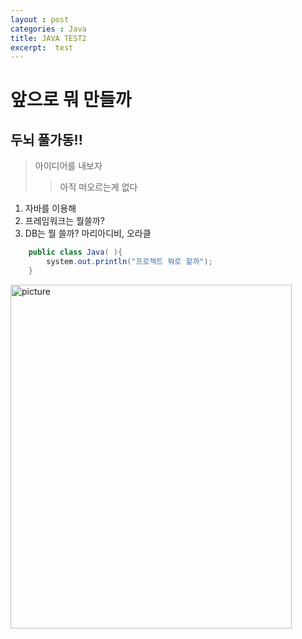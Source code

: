 ```yaml
---
layout : post
categories : Java
title: JAVA TEST2
excerpt:  test
---
```


앞으로 뭐 만들까
===============

두뇌 풀가동!!
------------


> 아이디어를 내보자
>   >   아직 떠오르는게 없다



1. 자바를 이용해
2. 프레임워크는 뭘쓸까? 
3. DB는 뭘 쓸까? 마리아디비, 오라클


```Java
    public class Java( ){
        system.out.println("프로젝트 뭐로 할까");
    }
```
<img src="/assets/img/sidebar-pg.jpg" width="450px;" height="550px;" alt="picture"></img><br/>
